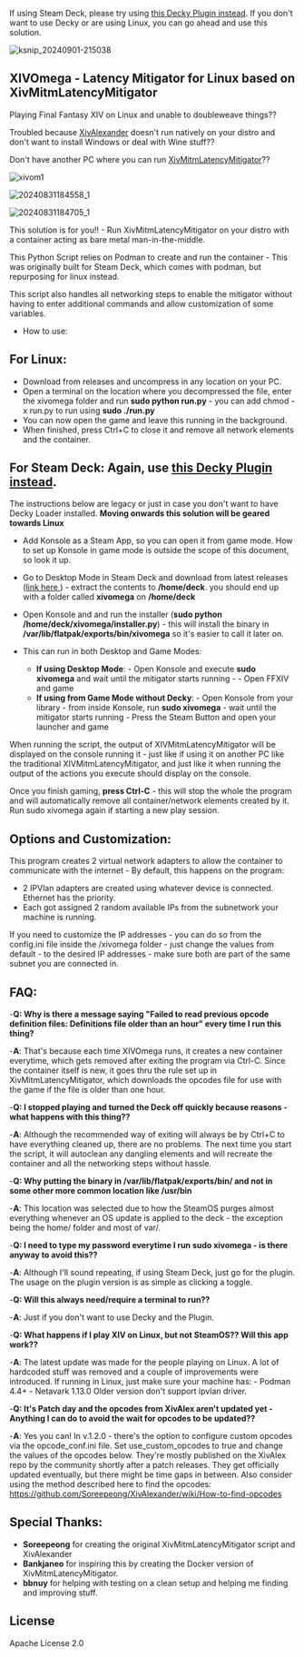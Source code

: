 If using Steam Deck, please try using [this Decky Plugin instead](https://github.com/shingonati0n/xivomega-decky). If you don't want to use Decky or are using Linux, you can go ahead and use this solution. 

![ksnip_20240901-215038](https://github.com/user-attachments/assets/3acf5a6b-81b7-4616-9d13-f51f5a0576c5)

XIVOmega - Latency Mitigator for Linux based on XivMitmLatencyMitigator
----------------------------------------------------------------------------

Playing Final Fantasy XIV on Linux and unable to doubleweave things?? 

Troubled because [XivAlexander](https://github.com/Soreepeong/XivAlexander) doesn't run natively on your distro and don't want to install Windows or deal with Wine stuff??

Don't have another PC where you can run [XivMitmLatencyMitigator](https://github.com/Soreepeong/XivMitmLatencyMitigator)?? 

![xivom1](https://github.com/user-attachments/assets/ee3e43e9-e1b2-4ddc-a945-f763b42b0d05)

![20240831184558_1](https://github.com/user-attachments/assets/9ea2f37b-22dd-4286-8109-de6dd59d22ef)

![20240831184705_1](https://github.com/user-attachments/assets/cfdad1ff-7e45-4f40-85c5-9c995176e643)

This solution is for you!! - Run XivMitmLatencyMitigator on your distro with a container acting as bare metal man-in-the-middle. 

This Python Script relies on Podman to create and run the container - This was originally built for Steam Deck, which comes with podman, but repurposing for linux instead. 

This script also handles all networking steps to enable the mitigator without having to enter additional commands and allow customization of some variables. 

- How to use: 

**For Linux**: 
--------------

- Download from releases and uncompress in any location on your PC. 
- Open a terminal on the location where you decompressed the file, enter the xivomega folder and run **sudo python run.py** - you can add chmod -x run.py to run using **sudo ./run.py**
- You can now open the game and leave this running in the background. 
- When finished, press Ctrl+C to close it and remove all network elements and the container. 


**For Steam Deck: Again, use [this Decky Plugin instead](https://github.com/shingonati0n/xivomega-decky).**
-----------------------------------------------------------------------------------------------------------


The instructions below are legacy or just in case you don't want to have Decky Loader installed. **Moving onwards this solution will be geared towards Linux**


- Add Konsole as a Steam App, so you can open it from game mode. How to set up Konsole in game mode is outside the scope of this document, so look it up. 
- Go to Desktop Mode in Steam Deck and download from latest releases ([link here ](https://github.com/shingonati0n/xivomega/releases)) - extract the contents to **/home/deck**. you should end up with a folder called **xivomega** on **/home/deck**
- Open Konsole and and run the installer (**sudo python /home/deck/xivomega/installer.py**) - this will install the binary in **/var/lib/flatpak/exports/bin/xivomega** so it's easier to call it later on. 

- This can run in both Desktop and Game Modes:
	- **If using Desktop Mode**: 
			- Open Konsole and execute **sudo xivomega** and wait until the mitigator starts running -
			- Open FFXIV and game
	- **If using from Game Mode without Decky**: 
			- Open Konsole from your library 
			- from inside Konsole, run **sudo xivomega** 
			- wait until the mitigator starts running
			- Press the Steam Button and open your launcher and game

When running the script, the output of XIVMitmLatencyMitigator will be displayed on the console running it - just like if using it on another PC like the traditional XIVMitmLatencyMitigator, and just like it when running the output of the actions you execute should display on the console. 

Once you finish gaming, **press Ctrl-C** - this will stop the whole the program and will automatically remove all container/network elements created by it. Run sudo xivomega again if starting a new play session. 

Options and Customization:
-------------------------

This program creates 2 virtual network adapters to allow the container to communicate with the internet - By default, this happens on the program:

 - 2 IPVlan adapters are created using whatever device is connected. Ethernet has the priority.
 - Each got assigned 2 random available IPs from the subnetwork your machine is running.

 If you need to customize the IP addresses - you can do so from the config.ini file inside the /xivomega folder - just change the values from default - to the desired IP addresses - make sure both are part of the same subnet you are connected in. 


FAQ:
---

-**Q: Why is there a message saying "Failed to read previous opcode definition files: Definitions file older than an hour" every time I run this thing?**

-**A**: That's because each time XIVOmega runs, it creates a new container everytime, which gets removed after exiting the program via Ctrl-C. Since the container itself is new, it goes thru the rule set up in XivMitmLatencyMitigator, which downloads the opcodes file for use with the game if the file is older than one hour. 

-**Q: I stopped playing and turned the Deck off quickly because reasons - what happens with this thing??**

-**A**: Although the recommended way of exiting will always be by Ctrl+C to have everything cleaned up, there are no problems. The next time you start the script, it will autoclean any dangling elements and will recreate the container and all the networking steps without hassle. 

-**Q: Why putting the binary in /var/lib/flatpak/exports/bin/ and not in some other more common location like /usr/bin**

-**A**: This location was selected due to how the SteamOS purges almost everything whenever an OS update is applied to the deck - the exception being the home/ folder and most of var/.

-**Q: I need to type my password everytime I run sudo xivomega - is there anyway to avoid this??**

-**A**: Although I'll sound repeating, if using Steam Deck, just go for the plugin. The usage on the plugin version is as simple as clicking a toggle. 

-**Q: Will this always need/require a terminal to run??**

-**A**: Just if you don't want to use Decky and the Plugin.

-**Q: What happens if I play XIV on Linux, but not SteamOS?? Will this app work??**

-**A**: The latest update was made for the people playing on Linux. A lot of hardcoded stuff was removed and a couple of improvements were introduced. If running in Linux, just make sure your machine has:
	- Podman 4.4+
	- Netavark 1.13.0 
Older version don't support ipvlan driver.

-**Q: It's Patch day and the opcodes from XivAlex aren't updated yet - Anything I can do to avoid the wait for opcodes to be updated??**

-**A**: Yes you can! In v.1.2.0 - there's the option to configure custom opcodes via the opcode_conf.ini file. Set use_custom_opcodes to true and change the values of the opcodes below. They're mostly published on the XivAlex repo by the community shortly after a patch releases. They get officially updated eventually, but there might be time gaps in between. Also consider using the method described here to find the opcodes: https://github.com/Soreepeong/XivAlexander/wiki/How-to-find-opcodes 

Special Thanks:
--------------

- **Soreepeong** for creating the original XivMitmLatencyMitigator script and XivAlexander
- **Bankjaneo** for inspiring this by creating the Docker version of XivMitmLatencyMitigator.
- **bbnuy** for helping with testing on a clean setup and helping me finding and improving stuff. 

License
-------

Apache License 2.0



